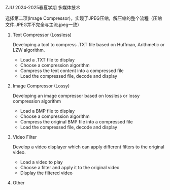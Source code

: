 ZJU 2024-2025春夏学期 多媒体技术

选择第二项(Image Compressor)，实现了JPEG压缩，解压缩的整个流程（压缩文件.JPEG并不完全与主流.jpeg一致）

1. Text Compressor (Lossless)

    Developing a tool to compress .TXT file based on Huffman, Arithmetic or LZW algorithm.
    - Load a .TXT file to display
    - Choose a compression algorithm
    - Compress the text content into a compressed file
    - Load the compressed file, decode and display

2. Image Compressor (Lossy)

    Developing an image compressor based on lossless or lossy compression algorithm
    - Load a BMP file to display
    - Choose a compression algorithm
    - Compress the original BMP file into a compressed file
    - Load the compressed file, decode and display

3. Video Filter

    Develop a video displayer which can apply different filters to the original video.
    - Load a video to play
    - Choose a filter and apply it to the original video
    - Display the filtered video

4. Other
